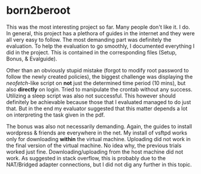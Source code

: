 # born2beroot

This was the most interesting project so far. Many people don't like it. I do. In general, this project has a plethora of guides in the internet and they were all very easy to follow. The most demanding part was definitely the evaluation. To help the evaluation to go smoothly, I documented everything I did in the project. This is contained in the corresponding files (Setup, Bonus, & Evalguide).

Other than an obviously stupid mistake (forgot to modify root password to follow the newly created policies), the biggest challenge was displaying the *neofetch*-like script on **not** just the determined time period (10 mins), but also **directly** on login. Tried to manipulate the crontab without any success. Utilizing a sleep script was also not successful. This however should definitely be achievable because those that I evaluated managed to do just that. But in the end my evaluator suggested that this matter depends a lot on interpreting the task given in the pdf.

The bonus was also not necessarily demanding. Again, the guides to install wordpress & friends are everywhere in the net. My install of vsftpd works only for downloading **within** the virtual machine. Uploading did not work in the final version of the virtual machine. No idea why, the previous trials worked just fine. Downloading/uploading from the host machine did not work. As suggested in stack overflow, this is probably due to the NAT/Bridged adapter connections, but I did not dig any further in this topic.
